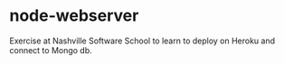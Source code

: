 # node-webserver

Exercise at Nashville Software School to learn to deploy on Heroku and connect to Mongo db.
